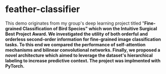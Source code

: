 # feather-classifier
This demo originates from my group's deep learning project titled "<b>Fine-grained Classification of Bird Species" which won the Intuitive Surgical Best Project Award. We investigated the utility of both orderful and orderless second-order information for fine-grained image classification tasks. To this end we compared the performance of self-attention mechanisms and bilinear convolutional networks. Finally, we proposed a novel architecture which aimed to leverage the dataset's hierarchical labeling to increase predictive context. The project was implmented with PyTorch.
